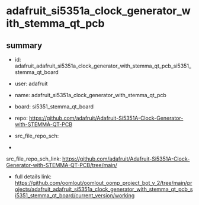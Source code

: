 # adafruit_si5351a_clock_generator_with_stemma_qt_pcb
 
## summary 
* id: adafruit_adafruit_si5351a_clock_generator_with_stemma_qt_pcb_si5351_stemma_qt_board
* user: adafruit
* name: adafruit_si5351a_clock_generator_with_stemma_qt_pcb
* board: si5351_stemma_qt_board
* repo: https://github.com/adafruit/Adafruit-Si5351A-Clock-Generator-with-STEMMA-QT-PCB



* src_file_repo_sch: 
*
 src_file_repo_sch_link: https://github.com/adafruit/Adafruit-Si5351A-Clock-Generator-with-STEMMA-QT-PCB/tree/main/
* full details link: https://github.com/oomlout/oomlout_oomp_project_bot_v_2/tree/main/projects/adafruit_adafruit_si5351a_clock_generator_with_stemma_qt_pcb_si5351_stemma_qt_board/current_version/working  






